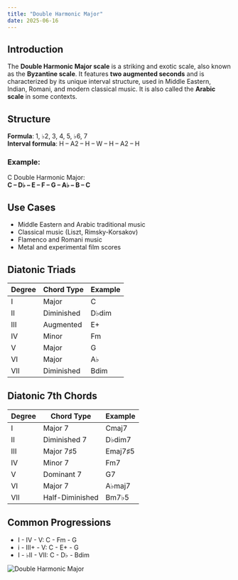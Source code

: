 ```yaml
---
title: "Double Harmonic Major"
date: 2025-06-16
---
```


## Introduction

The **Double Harmonic Major scale** is a striking and exotic scale, also known as the **Byzantine scale**. It features **two augmented seconds** and is characterized by its unique interval structure, used in Middle Eastern, Indian, Romani, and modern classical music. It is also called the **Arabic scale** in some contexts.

## Structure

**Formula**: 1, ♭2, 3, 4, 5, ♭6, 7  
**Interval formula**: H – A2 – H – W – H – A2 – H

### Example:

C Double Harmonic Major:  
**C – D♭ – E – F – G – A♭ – B – C**

## Use Cases

- Middle Eastern and Arabic traditional music  
- Classical music (Liszt, Rimsky-Korsakov)  
- Flamenco and Romani music  
- Metal and experimental film scores

## Diatonic Triads

| Degree | Chord Type | Example |
|--------|------------|---------|
| I      | Major      | C       |
| II     | Diminished | D♭dim   |
| III    | Augmented  | E+      |
| IV     | Minor      | Fm      |
| V      | Major      | G       |
| VI     | Major      | A♭      |
| VII    | Diminished | Bdim    |

## Diatonic 7th Chords

| Degree | Chord Type        | Example     |
|--------|-------------------|-------------|
| I      | Major 7           | Cmaj7       |
| II     | Diminished 7      | D♭dim7      |
| III    | Major 7♯5         | Emaj7♯5     |
| IV     | Minor 7           | Fm7         |
| V      | Dominant 7        | G7          |
| VI     | Major 7           | A♭maj7      |
| VII    | Half-Diminished   | Bm7♭5       |

## Common Progressions

- I - IV - V: C - Fm - G  
- i - III+ - V: C - E+ - G  
- I - ♭II - VII: C - D♭ - Bdim

![Double Harmonic Major](/images/double-harmonic-major.png)
